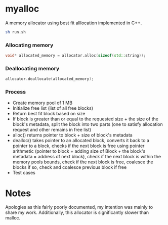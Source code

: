 # myalloc

A memory allocator using best fit alllocation implemented in C++.

```sh
sh run.sh
```

### Allocating memory

```cpp
void* allocated_memory = allocator.alloc(sizeof(std::string));
```

### Deallocating memory

```cpp
allocator.deallocate(allocated_memory);
```

### Process

- Create memory pool of 1 MB
- Initialize free list (list of all free blocks)
- Return best fit block based on size
- If block is greater than or equal to the requested size + the size of the block's metadata, split the block into two parts (one to satisfy allocation request and other remains in free list)
- alloc() returns pointer to block + size of block's metadata
- dealloc() takes pointer to an allocated block, converts it back to a pointer to a block, checks if the next block is free using pointer arithmetic (pointer to block + adding size of Block + the block's metadata = address of next block), check if the next block is within the memory pools bounds, check if the next block is free, coalesce the blocks if so, check and coalesce previous block if free
- Test cases

# Notes

Apologies as this fairly poorly documented, my intention was mainly to share my work. Additionally, this allocator is significantly slower than malloc.

